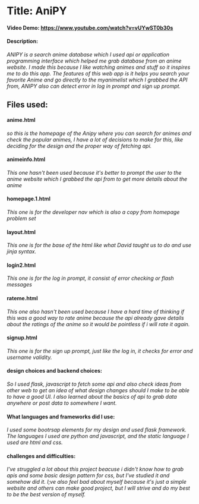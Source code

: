 # Title: AniPY
#### Video Demo: https://www.youtube.com/watch?v=vUYwST0b30s
#### Description:
 *ANIPY is a search anime database which I used api or application programming interface which helped me grab database from an anime website.*
 *I made this because I like watching animes and stuff so it inspires me to do this app. The features of this web app is it helps you search your*
 *favorite Anime and go directly to the myanimelist which I grabbed the API from, ANIPY also can detect error in log in prompt*
 *and sign up prompt.*

## Files used:

#### anime.html
 *so this is the homepage of the Anipy where you can search for animes and check the popular animes,*
 *I have a lot of decisions to make for this, like deciding for the design and the proper way of fetching api.*

#### animeinfo.html
 *This one hasn't been used because it's better to prompt the user to the anime website which I grabbed the api from to get more details about the anime*

#### homepage.1.html
 *This one is for the developer nav which is also a copy from homepage problem set*


####  layout.html
 *This one is for the base of the html like what David taught us to do and use jinja syntax.*

####  login2.html
 *This one is for the log in prompt, it consist of error checking or flash messages*

####  rateme.html
 *This one also hasn't been used because I have a hard time of thinking if this was a good way to rate anime because the api already gave details about the*
 *ratings of the anime so it would be pointless if i will rate it again.*

####  signup.html
 *This one is for the sign up prompt, just like the log in, it checks for error and username validity.*

#### design choices and backend choices:

 *So I used flask, javascript to fetch some api and also check ideas from other web to get an idea of what design changes should I make to*
 *be able to have a good UI. I also learned about the basics of api to grab data anywhere or post data to somewhere I want.*

#### What languages and frameworks did I use:

 *I used some bootrsap elements for my design and used flask framework. The languages I used are python and javascript, and the static language I used are html and css.*


####  challenges and difficulties:

 *I've struggled a lot about this project beacuse i didn't know how to grab apis and some basic design pattern for css, but I've studied it and somehow did it. I;ve also feel*
 *bad about myself because it's just a simple website and others can make good project, but I will strive and do my best to be the best version of myself.*
